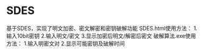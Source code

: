 # SDES
基于SDES，实现了明文加密、密文解密和密钥破解功能
SDES.html使用方法：
1.输入10bit密钥
2.输入明文/密文
3.显示加密后明文/解密后密文
破解算法.exe使用方法：
1.输入明密文对
2.显示可能密钥及破解时间
